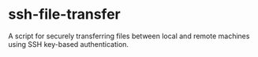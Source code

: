 # ssh-file-transfer
A script for securely transferring files between local and remote machines using SSH key-based authentication.
